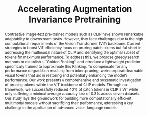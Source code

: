 ---
id:             2024-fast-cl
title:          "Accelerating Augmentation Invariance Pretraining"
authors:        [Jones, ChengEn, Yibing, Me]
venue:          Neural Information Processing Systems (NeurIPS), Vancouver, 2024.
year:           "2024-12"
thumbnail:      assets/publications/2024-fast-cl/banner.png
bibtex:         "@InProceedings{lin2024fastcl,<br>&emsp;title={Accelerating Augmentation Invariance Pretraining},<br>&emsp;author={Jinhong Lin and Cheng-En Wu and Yibing Wei and Pedro Morgado},<br>&emsp;booktitle={Advances in Neural Information Processing Systems (NeurIPS)},<br>&emsp;year={2024}<br>&emsp;}"
links:
  bibtex:     assets/publications/2024-fast-cl/ref.txt
#    paper:      https://arxiv.org/abs/2407.15837
#    code:       https://github.com/yibingwei-1/LatentMIM
#    website:    https://yibingwei-1.github.io/projects/lmim/lmim.html

layout: project
short_title: Ranking Patches for Efficient CLIP Inference
abstract: "Contrastive image-text pre-trained models such as CLIP have shown remarkable adaptability to downstream tasks. However, they face challenges due to the high computational requirements of the Vision Transformer (ViT) backbone. Current strategies to boost ViT efficiency focus on pruning patch tokens but fall short in addressing the multimodal nature of CLIP and identifying the optimal subset of tokens for maximum performance. To address this, we propose greedy search methods to establish a ``Golden Ranking'' and introduce a lightweight predictor specifically trained to approximate this Ranking. To compensate for any performance degradation resulting from token pruning, we incorporate learnable visual tokens that aid in restoring and potentially enhancing the model's performance. Our work presents a comprehensive and systematic investigation of pruning tokens within the ViT backbone of CLIP models. 
Through our framework, we successfully reduced 40% of patch tokens in CLIP's ViT while only suffering a minimal average accuracy loss of 0.3% across seven datasets. Our study lays the groundwork for building more computationally efficient multimodal models without sacrificing their performance, addressing a key challenge in the application of advanced vision-language models."
#video_embed: https://www.youtube.com/embed/TkZ-eQVErFQ
---